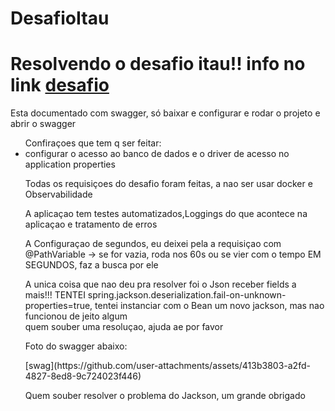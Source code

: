# DesafioItau
<h1>Resolvendo o desafio itau!! info no link <a href="https://github.com/feltex/desafio-itau-backend">desafio</a></h1>
<p>Esta documentado com swagger, só baixar e configurar e rodar o projeto e abrir o swagger</p>
<ul>Confiraçoes que tem q ser feitar:
<li>configurar o acesso ao banco de dados e o driver de acesso no application properties</li>
<p>Todas os requisiçoes do desafio foram feitas, a nao ser usar docker e Observabilidade</p>
<p>A aplicaçao tem testes automatizados,Loggings do que acontece na aplicaçao e tratamento de erros</p>
<p>A Configuraçao de segundos, eu deixei pela a requisiçao com @PathVariable -> se for vazia, roda nos 60s ou se vier com o tempo EM SEGUNDOS, faz a busca por ele</p>
<p>A unica coisa que nao deu pra resolver foi o Json receber fields a mais!!! TENTEI spring.jackson.deserialization.fail-on-unknown-properties=true, tentei instanciar com o Bean um novo jackson, mas nao funcionou de jeito algum<br>
quem souber uma resoluçao, ajuda ae por favor</p>
<p>Foto do swagger abaixo:</p>
[swag](https://github.com/user-attachments/assets/413b3803-a2fd-4827-8ed8-9c724023f446)
<br>
<p>Quem souber resolver o problema do Jackson, um grande obrigado</p>
